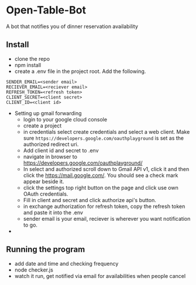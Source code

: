 # Open-Table-Bot
A bot that notifies you of dinner reservation availability

## Install
- clone the repo
- npm install
- create a .env file in the project root. Add the following.

```
SENDER_EMAIL=<sender email>
RECIEVER_EMAIL=<reciever email>
REFRESH_TOKEN=<refresh token>
CLIENT_SECRET=<client secret>
CLIENT_ID=<client id>
  ```

- Setting up gmail forwarding
  - login to your google cloud console
  - create a project
  - in credentials select create credentials and select a web client. Make sure `https://developers.google.com/oauthplayground` is set as the authorized redirect uri.
  -  Add client id and secret to .env
  -  navigate in browser to https://developers.google.com/oauthplayground/
  -  In select and authorized scroll down to Gmail API v1, click it and then click the https://mail.google.com/.  You should see a check mark appear beside it.
  -  click the settings top right button on the page and click use own OAuth credentials.
  -  Fill in client and secret and click authorize api's button.
  -  in exchange authorization for refresh token, copy the refresh token and paste it into the .env
  -  sender email is your email, reciever is wherever you want notification to go.
-  

## Running the program
- add date and time and checking frequency
- node checker.js
- watch it run, get notified via email for availabilities when people cancel
